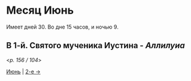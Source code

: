 # Месяц Июнь

Имеет дней 30. Во дне 15 часов, и ночью 9.

## В 1-й. Святого мученика Иустина - *Аллилуиа*

<*p. 156 / 104*>

[Июнь](README.md#1-й) | [2-е →](06_02_MES.ru.md)
